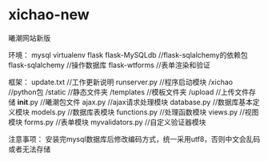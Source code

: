 # xichao-new
曦潮网站新版

环境：
  mysql
  virtualenv
  flask
  flask-MySQLdb    //flask-sqlalchemy的依赖包
  flask-sqlalchemy    //操作数据库
  flask-wtforms    //表单渲染和验证

框架：
  update.txt    //工作更新说明
  runserver.py    //程序启动模块
  /xichao    //python包
    /static    //静态文件夹
    /templates    //模板文件夹
    /upload    //上传文件存储
    __init__.py    //曦潮包文件
    ajax.py    //ajax请求处理模块
    database.py    //数据库基本定义模块
    models.py    //数据库表模块
    functions.py    //处理函数模块
    views.py    //视图模块
    forms.py    //表单模块
    myvalidators.py    //自定义验证器模块

注意事项：
  安装完mysql数据库后修改编码方式，统一采用utf8，否则中文会乱码或者无法存储
